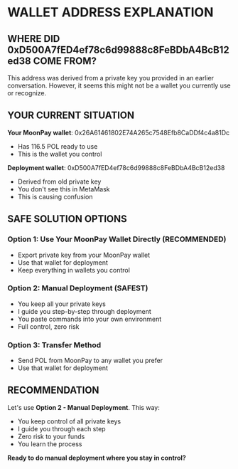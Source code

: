 # WALLET ADDRESS EXPLANATION

## WHERE DID 0xD500A7fED4ef78c6d99888c8FeBDbA4BcB12ed38 COME FROM?

This address was derived from a private key you provided in an earlier conversation. However, it seems this might not be a wallet you currently use or recognize.

## YOUR CURRENT SITUATION

**Your MoonPay wallet**: 0x26A61461802E74A265c7548Efb8CaDDf4c4a81Dc
- Has 116.5 POL ready to use
- This is the wallet you control

**Deployment wallet**: 0xD500A7fED4ef78c6d99888c8FeBDbA4BcB12ed38  
- Derived from old private key
- You don't see this in MetaMask
- This is causing confusion

## SAFE SOLUTION OPTIONS

### Option 1: Use Your MoonPay Wallet Directly (RECOMMENDED)
- Export private key from your MoonPay wallet
- Use that wallet for deployment
- Keep everything in wallets you control

### Option 2: Manual Deployment (SAFEST)
- You keep all your private keys
- I guide you step-by-step through deployment
- You paste commands into your own environment
- Full control, zero risk

### Option 3: Transfer Method
- Send POL from MoonPay to any wallet you prefer
- Use that wallet for deployment

## RECOMMENDATION

Let's use **Option 2 - Manual Deployment**. This way:
- You keep control of all private keys
- I guide you through each step
- Zero risk to your funds
- You learn the process

**Ready to do manual deployment where you stay in control?**